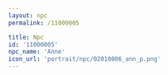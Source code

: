 ```yaml
---
layout: npc
permalink: /11000005

title: Npc
id: '11000005'
npc_name: 'Anne'
icon_url: 'portrait/npc/02010006_ann_p.png'
---
```

